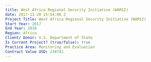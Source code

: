 ```yaml
---
title: West Africa Regional Security Initiative (WARSI)
date: 2017-11-20 15:54:00 Z
Project Title: West Africa Regional Security Initiative (WARSI)
Start Year: 2017
End Year: 2018
Region: Africa
Client/ Donor: U.S. Department of State
Is Current Project? (true/false): true
Practice Area: Monitoring and Evaluation
Contract Value USD: 238741
---
```


